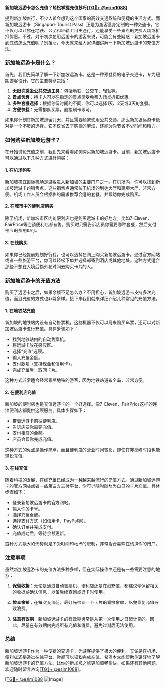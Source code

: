 **新加坡远游卡怎么充值？轻松掌握充值技巧[[TG💪+ @esim1088](https://t.me/s/esim1088)]**

提到新加坡旅行，不少人都会想到这个国家的高效交通系统和便捷的生活方式。而新加坡远游卡（Singapore Tourist Pass）正是为游客量身定制的一种交通卡，它不仅可以让你在地铁、公交和轻轨上自由通行，还能享受一些景点的免费入场或折扣优惠。不过，对于初次使用远游卡的游客来说，可能会有些疑惑：新加坡远游卡到底该怎么充值呢？别担心，今天就来给大家详细讲解一下新加坡远游卡的充值方法。

### 新加坡远游卡是什么？

首先，我们先简单了解一下新加坡远游卡。这是一种预付费的电子交通卡，专为短期游客设计。它的主要特点包括：

1. **无限次乘坐公共交通工具**：包括地铁、公交车、轻轨等。
2. **景点优惠**：持卡人可以在指定的景点享受免费入场或折扣优惠。
3. **多种套餐选择**：根据停留时间的不同，你可以选择1天、2天或3天的套餐。
4. **方便快捷**：无需排队买票，直接刷卡即可。

如果你计划在新加坡逗留几天，并且需要频繁使用公共交通，那么新加坡远游卡绝对是一个不错的选择。它不仅省去了购票的麻烦，还能为你节省不少时间和精力。

### 如何购买新加坡远游卡？

在开始讨论充值之前，我们先来看看如何购买新加坡远游卡。目前，新加坡远游卡可以通过以下几种方式进行购买：

#### 1. 在机场购买
新加坡樟宜国际机场是游客进入新加坡的主要门户之一。在机场内，你可以找到新加坡远游卡的销售点。这些销售点通常位于机场的到达大厅和离境大厅，非常方便。机场工作人员会根据你的需求推荐合适的套餐，并帮助你完成购买。

#### 2. 在城市中的便利店购买
除了机场，新加坡市区内的便利店也是购买远游卡的好地方。比如7-Eleven、FairPrice等连锁便利店都有售。购买时只需告诉店员你需要哪种套餐，然后支付相应的费用即可。

#### 3. 在线购买
如果你已经提前规划好行程，也可以选择在网上购买新加坡远游卡。通过官方网站或者一些旅游平台，你可以轻松下单并选择邮寄到酒店或其他地址。这种方式适合那些不想在入境后额外花时间去购买卡片的人。

### 新加坡远游卡的充值方法

购买了远游卡之后，如果余额不足怎么办？不用担心，新加坡远游卡支持多次充值，而且充值的方式也非常多样。接下来我们就来详细介绍几种常见的充值方法。

#### 1. 在地铁站充值
新加坡的地铁站内设有自动售票机，这些机器不仅可以用来购买车票，还可以对新加坡远游卡进行充值。具体步骤如下：

- 找到地铁站内的自动售票机。
- 将远游卡放在感应区。
- 选择“充值”选项。
- 输入充值金额。
- 支付款项（支持现金和信用卡）。
- 完成充值后，取回卡片。

这种方式非常适合经常乘坐地铁的游客，因为地铁站遍布全岛，非常方便。

#### 2. 在便利店充值
新加坡的便利店也是充值远游卡的一个好选择。像7-Eleven、FairPrice这样的连锁便利店都提供这项服务。具体步骤如下：

- 带着远游卡前往便利店。
- 告诉店员你需要充值。
- 支付相应的金额。
- 店员会帮你完成充值。

这种方式的优点是操作简单，而且便利店的营业时间较长，即使在非高峰时段也能轻松充值。

#### 3. 在线充值
随着科技的发展，在线充值已经成为一种越来越流行的充值方式。通过新加坡远游卡的官方网站或者一些第三方支付平台，你可以随时随地为自己的卡片充值。具体步骤如下：

- 登录新加坡远游卡的官方网站。
- 输入你的卡号。
- 选择充值金额。
- 选择支付方式（如信用卡、PayPal等）。
- 确认订单并完成支付。
- 充值成功后，等待余额更新。

这种方式最大的优势就是不受时间和地点的限制，非常适合喜欢在线操作的用户。

### 注意事项

虽然新加坡远游卡的充值方法多种多样，但在实际操作中还是有一些需要注意的地方：

1. **保留收据**：无论是通过自动售票机、便利店还是在线充值，都建议你保留相关的收据或确认信息，以备后续查询或退卡时使用。

2. **检查余额**：在每次充值前，最好先检查一下卡片的剩余余额，以免重复充值导致浪费。

3. **注意有效期**：新加坡远游卡的有效期通常是从第一次使用之日起计算的。因此，尽量在有效期内完成所有充值和消费，避免过期后无法使用。

### 总结

新加坡远游卡作为一种便捷的交通卡，为游客提供了极大的便利。无论是在机场、便利店还是通过在线平台，你都可以轻松完成充值。希望本文能帮助你更好地了解新加坡远游卡的充值方法，让你的新加坡之旅更加顺畅愉快。如果还有其他问题，欢迎随时留言咨询[[TG💪+ @esim1088](https://t.me/s/esim1088)]。

[[TG💪+ @esim1088](https://t.me/s/esim1088) ![Image](https://i.postimg.cc/4NQfJmqS/Snipaste-2025-05-13-00-14-12.png)]